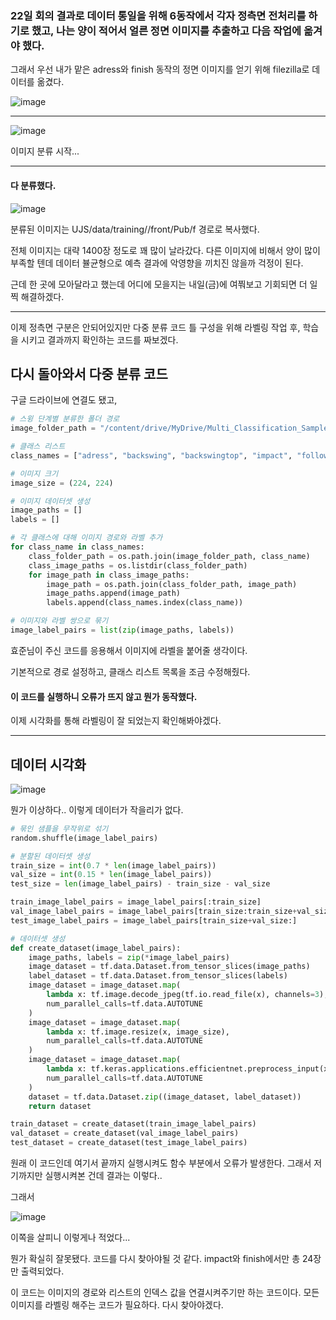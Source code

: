 ### 22일 회의 결과로 데이터 통일을 위해 6동작에서 각자 정측면 전처리를 하기로 했고, 나는 양이 적어서 얼른 정면 이미지를 추출하고 다음 작업에 옮겨야 했다.

그래서 우선 내가 맡은 adress와 finish 동작의 정면 이미지를 얻기 위해 filezilla로 데이터를 옮겼다.

![image](https://user-images.githubusercontent.com/84713532/227195190-f3a4910b-2404-4513-a70e-f14a71029852.png)

---

![image](https://user-images.githubusercontent.com/84713532/227195421-b01207d9-78c3-44a1-9418-dfa4c3ffd7c4.png)

이미지 분류 시작...

---

#### 다 분류했다.

![image](https://user-images.githubusercontent.com/84713532/227230291-3f95de9a-52d9-4605-9a4a-cc64dda170b8.png)

분류된 이미지는 UJS/data/training//front/Pub/f 경로로 복사했다.

전체 이미지는 대략 1400장 정도로 꽤 많이 날라갔다. 다른 이미지에 비해서 양이 많이 부족할 텐데 데이터 뷸균형으로 예측 결과에 악영향을 끼치진 않을까 걱정이 된다.

근데 한 곳에 모아달라고 했는데 어디에 모을지는 내일(금)에 여쭤보고 기회되면 더 일찍 해결하겠다.

---

이제 정측면 구분은 안되어있지만 다중 분류 코드 틀 구성을 위해 라벨링 작업 후, 학습을 시키고 결과까지 확인하는 코드를 짜보겠다.

## 다시 돌아와서 다중 분류 코드

구글 드라이브에 연결도 됐고,

```py
# 스윙 단계별 분류한 폴더 경로
image_folder_path = "/content/drive/MyDrive/Multi_Classification_Sample_Images/"

# 클래스 리스트
class_names = ["adress", "backswing", "backswingtop", "impact", "follow", "finish"]

# 이미지 크기
image_size = (224, 224)

# 이미지 데이터셋 생성
image_paths = []
labels = []

# 각 클래스에 대해 이미지 경로와 라벨 추가
for class_name in class_names:
    class_folder_path = os.path.join(image_folder_path, class_name)
    class_image_paths = os.listdir(class_folder_path)
    for image_path in class_image_paths:
        image_path = os.path.join(class_folder_path, image_path)
        image_paths.append(image_path)
        labels.append(class_names.index(class_name))

# 이미지와 라벨 쌍으로 묶기
image_label_pairs = list(zip(image_paths, labels))
```

효준님이 주신 코드를 응용해서 이미지에 라벨을 붙어줄 생각이다.

기본적으로 경로 설정하고, 클래스 리스트 목록을 조금 수정해줬다.

#### 이 코드를 실행하니 오류가 뜨지 않고 뭔가 동작했다.

이제 시각화를 통해 라벨링이 잘 되었는지 확인해봐야겠다.

---

## 데이터 시각화

![image](https://user-images.githubusercontent.com/84713532/227245249-fecba60f-06c7-4ede-8934-39e832ee8ad0.png)

뭔가 이상하다.. 이렇게 데이터가 작을리가 없다.

```py
# 묶인 샘플을 무작위로 섞기
random.shuffle(image_label_pairs)

# 분할된 데이터셋 생성
train_size = int(0.7 * len(image_label_pairs))
val_size = int(0.15 * len(image_label_pairs))
test_size = len(image_label_pairs) - train_size - val_size

train_image_label_pairs = image_label_pairs[:train_size]
val_image_label_pairs = image_label_pairs[train_size:train_size+val_size]
test_image_label_pairs = image_label_pairs[train_size+val_size:]

# 데이터셋 생성
def create_dataset(image_label_pairs):
    image_paths, labels = zip(*image_label_pairs)
    image_dataset = tf.data.Dataset.from_tensor_slices(image_paths)
    label_dataset = tf.data.Dataset.from_tensor_slices(labels)
    image_dataset = image_dataset.map(
        lambda x: tf.image.decode_jpeg(tf.io.read_file(x), channels=3),
        num_parallel_calls=tf.data.AUTOTUNE
    )
    image_dataset = image_dataset.map(
        lambda x: tf.image.resize(x, image_size),
        num_parallel_calls=tf.data.AUTOTUNE
    )
    image_dataset = image_dataset.map(
        lambda x: tf.keras.applications.efficientnet.preprocess_input(x),
        num_parallel_calls=tf.data.AUTOTUNE
    )
    dataset = tf.data.Dataset.zip((image_dataset, label_dataset))
    return dataset

train_dataset = create_dataset(train_image_label_pairs)
val_dataset = create_dataset(val_image_label_pairs)
test_dataset = create_dataset(test_image_label_pairs)
```

원래 이 코드인데 여기서 끝까지 실행시켜도 함수 부분에서 오류가 발생한다.
그래서 저기까지만 실행시켜본 건데 결과는 이렇다..

그래서 

![image](https://user-images.githubusercontent.com/84713532/227246082-e4d0d20a-34b4-4e42-970c-4cc4e3ab5df2.png)

이쪽을 살피니 이렇게나 적었다...

뭔가 확실히 잘못됐다. 코드를 다시 찾아야될 것 같다.
impact와 finish에서만 총 24장만 출력되었다.

이 코드는 이미지의 경로와 리스트의 인덱스 값을 연결시켜주기만 하는 코드이다. 모든 이미지를 라벨링 해주는 코드가 필요하다. 다시 찾아야겠다.
